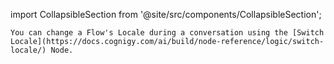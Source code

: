 import CollapsibleSection from '@site/src/components/CollapsibleSection';

<CollapsibleSection title="Switching a Locale during a Conversation">

    You can change a Flow's Locale during a conversation using the [Switch Locale](https://docs.cognigy.com/ai/build/node-reference/logic/switch-locale/) Node.

</CollapsibleSection>


